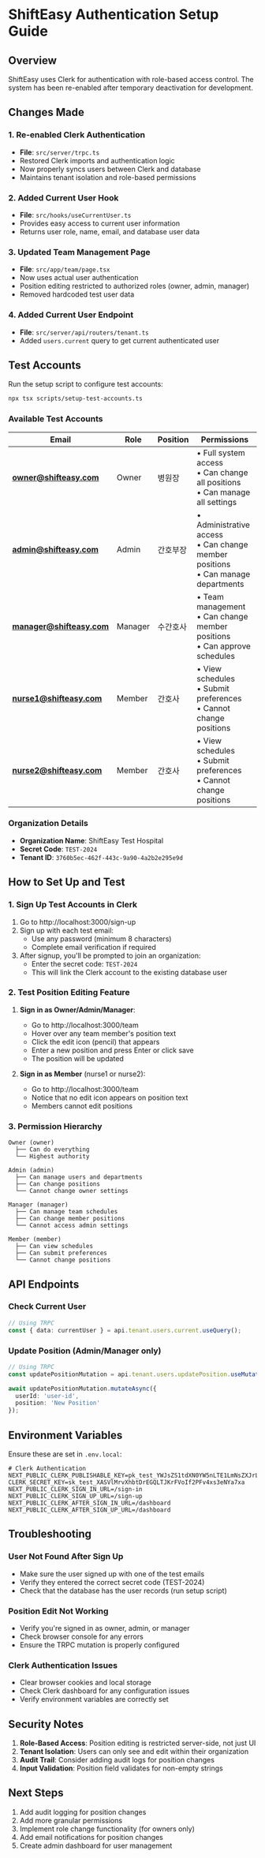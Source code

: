 # ShiftEasy Authentication Setup Guide

## Overview
ShiftEasy uses Clerk for authentication with role-based access control. The system has been re-enabled after temporary deactivation for development.

## Changes Made

### 1. Re-enabled Clerk Authentication
- **File**: `src/server/trpc.ts`
- Restored Clerk imports and authentication logic
- Now properly syncs users between Clerk and database
- Maintains tenant isolation and role-based permissions

### 2. Added Current User Hook
- **File**: `src/hooks/useCurrentUser.ts`
- Provides easy access to current user information
- Returns user role, name, email, and database user data

### 3. Updated Team Management Page
- **File**: `src/app/team/page.tsx`
- Now uses actual user authentication
- Position editing restricted to authorized roles (owner, admin, manager)
- Removed hardcoded test user data

### 4. Added Current User Endpoint
- **File**: `src/server/api/routers/tenant.ts`
- Added `users.current` query to get current authenticated user

## Test Accounts

Run the setup script to configure test accounts:
```bash
npx tsx scripts/setup-test-accounts.ts
```

### Available Test Accounts

| Email | Role | Position | Permissions |
|-------|------|----------|-------------|
| **owner@shifteasy.com** | Owner | 병원장 | • Full system access<br>• Can change all positions<br>• Can manage all settings |
| **admin@shifteasy.com** | Admin | 간호부장 | • Administrative access<br>• Can change member positions<br>• Can manage departments |
| **manager@shifteasy.com** | Manager | 수간호사 | • Team management<br>• Can change member positions<br>• Can approve schedules |
| **nurse1@shifteasy.com** | Member | 간호사 | • View schedules<br>• Submit preferences<br>• Cannot change positions |
| **nurse2@shifteasy.com** | Member | 간호사 | • View schedules<br>• Submit preferences<br>• Cannot change positions |

### Organization Details
- **Organization Name**: ShiftEasy Test Hospital
- **Secret Code**: `TEST-2024`
- **Tenant ID**: `3760b5ec-462f-443c-9a90-4a2b2e295e9d`

## How to Set Up and Test

### 1. Sign Up Test Accounts in Clerk

1. Go to http://localhost:3000/sign-up
2. Sign up with each test email:
   - Use any password (minimum 8 characters)
   - Complete email verification if required
3. After signup, you'll be prompted to join an organization:
   - Enter the secret code: `TEST-2024`
   - This will link the Clerk account to the existing database user

### 2. Test Position Editing Feature

1. **Sign in as Owner/Admin/Manager**:
   - Go to http://localhost:3000/team
   - Hover over any team member's position text
   - Click the edit icon (pencil) that appears
   - Enter a new position and press Enter or click save
   - The position will be updated

2. **Sign in as Member** (nurse1 or nurse2):
   - Go to http://localhost:3000/team
   - Notice that no edit icon appears on position text
   - Members cannot edit positions

### 3. Permission Hierarchy

```
Owner (owner)
  ├── Can do everything
  └── Highest authority

Admin (admin)
  ├── Can manage users and departments
  ├── Can change positions
  └── Cannot change owner settings

Manager (manager)
  ├── Can manage team schedules
  ├── Can change member positions
  └── Cannot access admin settings

Member (member)
  ├── Can view schedules
  ├── Can submit preferences
  └── Cannot change positions
```

## API Endpoints

### Check Current User
```typescript
// Using TRPC
const { data: currentUser } = api.tenant.users.current.useQuery();
```

### Update Position (Admin/Manager only)
```typescript
// Using TRPC
const updatePositionMutation = api.tenant.users.updatePosition.useMutation();

await updatePositionMutation.mutateAsync({
  userId: 'user-id',
  position: 'New Position'
});
```

## Environment Variables

Ensure these are set in `.env.local`:

```env
# Clerk Authentication
NEXT_PUBLIC_CLERK_PUBLISHABLE_KEY=pk_test_YWJsZS1tdXN0YW5nLTE1LmNsZXJrLmFjY291bnRzLmRldiQ
CLERK_SECRET_KEY=sk_test_XASVlMrvXhbtDrEGQLTJKrFVoIf2PFv4xs3eNYa7xa
NEXT_PUBLIC_CLERK_SIGN_IN_URL=/sign-in
NEXT_PUBLIC_CLERK_SIGN_UP_URL=/sign-up
NEXT_PUBLIC_CLERK_AFTER_SIGN_IN_URL=/dashboard
NEXT_PUBLIC_CLERK_AFTER_SIGN_UP_URL=/dashboard
```

## Troubleshooting

### User Not Found After Sign Up
- Make sure the user signed up with one of the test emails
- Verify they entered the correct secret code (TEST-2024)
- Check that the database has the user records (run setup script)

### Position Edit Not Working
- Verify you're signed in as owner, admin, or manager
- Check browser console for any errors
- Ensure the TRPC mutation is properly configured

### Clerk Authentication Issues
- Clear browser cookies and local storage
- Check Clerk dashboard for any configuration issues
- Verify environment variables are correctly set

## Security Notes

1. **Role-Based Access**: Position editing is restricted server-side, not just UI
2. **Tenant Isolation**: Users can only see and edit within their organization
3. **Audit Trail**: Consider adding audit logs for position changes
4. **Input Validation**: Position field validates for non-empty strings

## Next Steps

1. Add audit logging for position changes
2. Add more granular permissions
3. Implement role change functionality (for owners only)
4. Add email notifications for position changes
5. Create admin dashboard for user management
